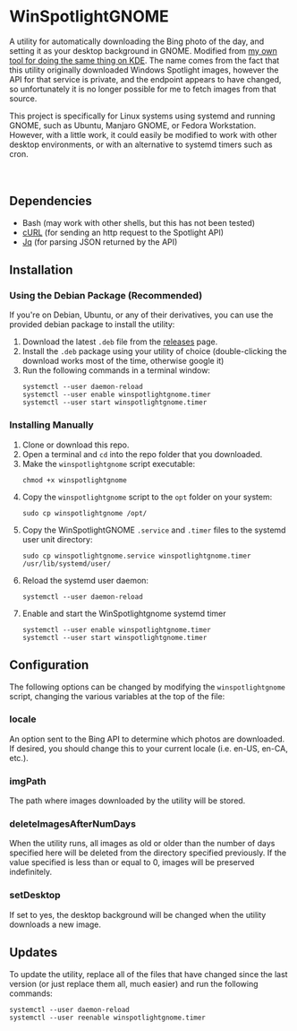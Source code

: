 # WinSpotlightGNOME
A utility for automatically downloading the Bing photo of the day, and setting it as your desktop background in GNOME. Modified from [my own tool for doing the same thing on KDE](https://github.com/ryangwsimmons/WinSpotlightKDE). The name comes from the fact that this utility originally downloaded Windows Spotlight images, however the API for that service is private, and the endpoint appears to have changed, so unfortunately it is no longer possible for me to fetch images from  that source.

This project is specifically for Linux systems using systemd and running GNOME, such as Ubuntu, Manjaro GNOME, or Fedora Workstation. However, with a little work, it could easily be modified to work with other desktop environments, or with an alternative to systemd timers such as cron.
<br/><br/><br/>


## Dependencies
- Bash (may work with other shells, but this has not been tested)
- [cURL](https://curl.haxx.se/) (for sending an http request to the Spotlight API)
- [Jq](https://stedolan.github.io/jq/) (for parsing JSON returned by the API)

## Installation
### Using the Debian Package (Recommended)
If you're on Debian, Ubuntu, or any of their derivatives, you can use the provided debian package to install the utility:
1. Download the latest `.deb` file from the [releases](https://github.com/ryangwsimmons/WinSpotlightGNOME/releases) page.
2. Install the `.deb` package using your utility of choice (double-clicking the download works most of the time, otherwise google it)
3. Run the following commands in a terminal window:
    ```
    systemctl --user daemon-reload
    systemctl --user enable winspotlightgnome.timer
    systemctl --user start winspotlightgnome.timer
    ```
### Installing Manually
1. Clone or download this repo.
2. Open a terminal and `cd` into the repo folder that you downloaded.
3. Make the `winspotlightgnome` script executable:
    ```
    chmod +x winspotlightgnome
    ```
4. Copy the `winspotlightgnome` script to the `opt` folder on your system:
    ```
    sudo cp winspotlightgnome /opt/
    ```
5. Copy the WinSpotlightGNOME `.service` and `.timer` files to the systemd user unit directory:
    ```
    sudo cp winspotlightgnome.service winspotlightgnome.timer /usr/lib/systemd/user/
    ```
6. Reload the systemd user daemon:
    ```
    systemctl --user daemon-reload
    ```
7. Enable and start the WinSpotlightgnome systemd timer
    ```
    systemctl --user enable winspotlightgnome.timer
    systemctl --user start winspotlightgnome.timer
    ```

## Configuration
The following options can be changed by modifying the `winspotlightgnome` script, changing the various variables at the top of the file:

### **locale**
An option sent to the Bing API to determine which photos are downloaded. If desired, you should change this to your current locale (i.e. en-US, en-CA, etc.).

### **imgPath**
The path where images downloaded by the utility will be stored.

### **deleteImagesAfterNumDays**
When the utility runs, all images as old or older than the number of days specified here will be deleted from the directory specified previously. If the value specified is less than or equal to 0, images will be preserved indefinitely.

### **setDesktop**
If set to yes, the desktop background will be changed when the utility downloads a new image.

## Updates
To update the utility, replace all of the files that have changed since the last version (or just replace them all, much easier) and run the following commands:

```
systemctl --user daemon-reload
systemctl --user reenable winspotlightgnome.timer
```
